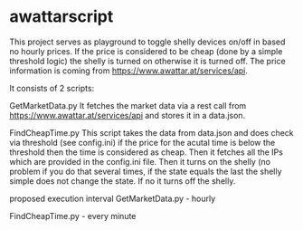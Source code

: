 # awattarscript
This project serves as playground to toggle shelly devices on/off in based no hourly prices. If the price is considered to be cheap (done by a simple threshold logic) the shelly is turned on otherwise it is turned off. The price information is coming from https://www.awattar.at/services/api.

It consists of 2 scripts:

GetMarketData.py
It fetches the market data via a rest call from https://www.awattar.at/services/api and stores it in a data.json.

FindCheapTime.py
This script takes the data from data.json and does check via threshold (see config.ini) if the price for the acutal time is below the threshold then the time is considered as cheap. Then it fetches all the IPs which are provided in the config.ini file. 
Then it turns on the shelly (no problem if you do that several times, if the state equals the last the shelly simple does not change the state. If no it turns off the shelly.

proposed execution interval
GetMarketData.py - hourly

FindCheapTime.py - every minute



